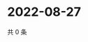 # 2022-08-27

共 0 条

<!-- BEGIN WEIBO -->
<!-- 最后更新时间 Sat Aug 27 2022 17:15:16 GMT+0800 (China Standard Time) -->

<!-- END WEIBO -->

